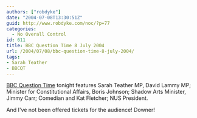 ```yaml
---
authors: ["robdyke"]
date: "2004-07-08T13:30:51Z"
guid: http://www.robdyke.com/noc/?p=77
categories:
  - No Overall Control
id: 611
title: BBC Question Time 8 July 2004
url: /2004/07/08/bbc-question-time-8-july-2004/
tags:
- Sarah Teather
- BBCQT
---
```

[BBC Question Time](http://news.bbc.co.uk/1/hi/programmes/question_time/3869423.stm) tonight features Sarah Teather MP, David Lammy MP; Minister for Constitutional Affairs, Boris Johnson; Shadow Arts Minister, Jimmy Carr; Comedian and Kat Fletcher; NUS President.

And I've not been offered tickets for the audience! Downer!